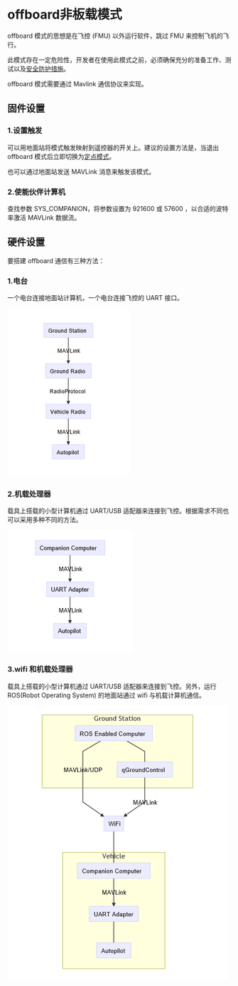 # offboard非板载模式

offboard 模式的思想是在飞控 (FMU) 以外运行软件，跳过 FMU 来控制飞机的飞行。

此模式存在一定危险性，开发者在使用此模式之前，必须确保充分的准备工作、测试以及[安全防护措施](../safety/offboard_loss_safety.md)。

offboard 模式需要通过 Mavlink 通信协议来实现。

## 固件设置

### 1.设置触发

可以用地面站将模式触发映射到遥控器的开关上。建议的设置方法是，当退出 offboard 模式后立即切换为[定点模式](position.md)。

也可以通过地面站发送 MAVLink 消息来触发该模式。

### 2.使能伙伴计算机

查找参数 SYS_COMPANION，将参数设置为 921600 或 57600 ，以合适的波特率激活 MAVLink 数据流。

## 硬件设置

要搭建 offboard 通信有三种方法：

### 1.电台

一个电台连接地面站计算机，一个电台连接飞控的 UART 接口。

![offboard_1](offboard_1.png)

### 2.机载处理器

载具上搭载的小型计算机通过 UART/USB 适配器来连接到飞控。根据需求不同也可以采用多种不同的方法。

![offboard_2](offboard_2.png)



### 3.wifi 和机载处理器

载具上搭载的小型计算机通过 UART/USB 适配器来连接到飞控。另外，运行 ROS(Robot Operating System) 的地面站通过 wifi 与机载计算机通信。

![offboard_3](offboard_3.png)





